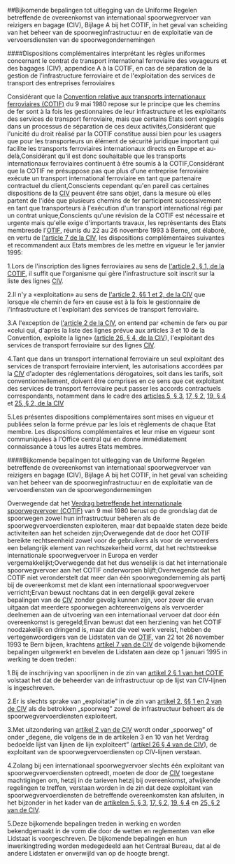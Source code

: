 <meta http-equiv='Content-Type' content='text/html; charset=utf-8' />

##Bijkomende bepalingen tot uitlegging van de Uniforme Regelen betreffende de overeenkomst van internationaal spoorwegvervoer van reizigers en bagage (CIV), Bijlage A bij het COTIF, in het geval van scheiding van het beheer van de spoorweginfrastructuur en de exploitatie van de vervoersdiensten van de spoorwegondernemingen

####Dispositions complémentaires interprétant les règles uniformes concernant le contrat de transport international ferroviaire des voyageurs et des bagages (CIV), appendice A à la COTIF, en cas de séparation de la gestion de l'infrastructure ferroviaire et de l'exploitation des services de transport des entreprises ferroviaires

Considérant que la [Convention relative aux transports internationaux ferroviaires (COTIF)](../../../../../../../../../../../../verdrag/verdrag/betreffende/het/internationale/spoorwegvervoer/(cotif)/BWBV0004155/README.md) du 9 mai 1980 repose sur le principe que les chemins de fer sont à la fois les gestionnaires de leur infrastructure et les exploitants des services de transport ferroviaire, mais que certains Etats sont engagés dans un processus de séparation de ces deux activités,Considérant que l'unicité du droit réalisé par la COTIF constitue aussi bien pour les usagers que pour les transporteurs un élément de sécurité juridique important qui facilite les transports ferroviaires internationaux directs en Europe et au-delà,Considérant qu'il est donc souhaitable que les transports internationaux ferroviaires continuent à être soumis à la COTIF,Considérant que la COTIF ne présuppose pas que plus d'une entreprise ferroviaire exécute un transport international ferroviaire en tant que partenaire contractuel du client,Conscients cependant qu'en pareil cas certaines dispositions de la [CIV](../../../../../../../../../../../../verdrag/verdrag/betreffende/het/internationale/spoorwegvervoer/(cotif)/BWBV0004155/README.md) peuvent être sans objet, dans la mesure où elles partent de l'idée que plusieurs chemins de fer participent successivement en tant que transporteurs à l'exécution d'un transport international régi par un contrat unique,Conscients qu'une révision de la COTIF est nécessaire et urgente mais qu'elle exige d'importants travaux, les représentants des Etats membresde l'[OTIF](../../../../../../../../../../../../verdrag/verdrag/betreffende/het/internationale/spoorwegvervoer/(cotif)/BWBV0004155/README.md), réunis du 22 au 26 novembre 1993 à Berne, ont élaboré, en vertu de [l'article 7 de la CIV](../../../../../../../../../../../../verdrag/verdrag/betreffende/het/internationale/spoorwegvervoer/(cotif)/BWBV0004155/README.md), les dispositions complémentaires suivantes et recommandent aux Etats membres de les mettre en vigueur le 1er janvier 1995:

1.Lors de l'inscription des lignes ferroviaires au sens de [l'article 2, § 1, de la COTIF](../../../../../../../../../../../../verdrag/verdrag/betreffende/het/internationale/spoorwegvervoer/(cotif)/BWBV0004155/README.md), il suffit que l'organisme qui gère l'infrastructure soit inscrit sur la liste des lignes [CIV](../../../../../../../../../../../../verdrag/verdrag/betreffende/het/internationale/spoorwegvervoer/(cotif)/BWBV0004155/README.md).

2.Il n'y a «exploitation» au sens de [l'article 2, §§ 1 et 2, de la CIV](../../../../../../../../../../../../verdrag/verdrag/betreffende/het/internationale/spoorwegvervoer/(cotif)/BWBV0004155/README.md) que lorsque «le chemin de fer» en cause est à la fois le gestionnaire de l'infrastructure et l'exploitant des services de transport ferroviaire.

3.A l'exception de [l'article 2 de la CIV](../../../../../../../../../../../../verdrag/verdrag/betreffende/het/internationale/spoorwegvervoer/(cotif)/BWBV0004155/README.md), on entend par «chemin de fer» ou par «celui qui, d'après la liste des lignes prévue aux articles 3 et 10 de la Convention, exploite la ligne» ([article 26, § 4, de la CIV](../../../../../../../../../../../../verdrag/verdrag/betreffende/het/internationale/spoorwegvervoer/(cotif)/BWBV0004155/README.md)), l'exploitant des services de transport ferroviaire sur des lignes [CIV](../../../../../../../../../../../../verdrag/verdrag/betreffende/het/internationale/spoorwegvervoer/(cotif)/BWBV0004155/README.md).

4.Tant que dans un transport international ferroviaire un seul exploitant des services de transport ferroviaire intervient, les autorisations accordées par la [CIV](../../../../../../../../../../../../verdrag/verdrag/betreffende/het/internationale/spoorwegvervoer/(cotif)/BWBV0004155/README.md) d'adopter des réglementations dérogatoires, soit dans les tarifs, soit conventionnellement, doivent être comprises en ce sens que cet exploitant des services de transport ferroviaire peut passer les accords contractuels correspondants, notamment dans le cadre des [articles 5, § 3](../../../../../../../../../../../../verdrag/verdrag/betreffende/het/internationale/spoorwegvervoer/(cotif)/BWBV0004155/README.md), [17, § 2](../../../../../../../../../../../../verdrag/verdrag/betreffende/het/internationale/spoorwegvervoer/(cotif)/BWBV0004155/README.md), [19, § 4](../../../../../../../../../../../../verdrag/verdrag/betreffende/het/internationale/spoorwegvervoer/(cotif)/BWBV0004155/README.md) et [25, § 2, de la CIV](../../../../../../../../../../../../verdrag/verdrag/betreffende/het/internationale/spoorwegvervoer/(cotif)/BWBV0004155/README.md)

5.Les présentes dispositions complémentaires sont mises en vigueur et publiées selon la forme prévue par les lois et règlements de chaque Etat membre. Les dispositions complémentaires et leur mise en vigueur sont communiquées à l'Office central qui en donne immédiatement connaissance à tous les autres Etats membres.

####Bijkomende bepalingen tot uitlegging van de Uniforme Regelen betreffende de overeenkomst van internationaal spoorwegvervoer van reizigers en bagage (CIV), Bijlage A bij het COTIF, in het geval van scheiding van het beheer van de spoorweginfrastructuur en de exploitatie van de vervoerdiensten van de spoorwegondernemingen

Overwegende dat het [Verdrag betreffende het internationale spoorwegvervoer (COTIF)](../../../../../../../../../../../../verdrag/verdrag/betreffende/het/internationale/spoorwegvervoer/(cotif)/BWBV0004155/README.md) van 9 mei 1980 berust op de grondslag dat de spoorwegen zowel hun infrastructuur beheren als de spoorwegvervoerdiensten exploiteren, maar dat bepaalde staten deze beide activiteiten aan het scheiden zijn;Overwegende dat de door het COTIF bereikte rechtseenheid zowel voor de gebruikers als voor de vervoerders een belangrijk element van rechtszekerheid vormt, dat het rechtstreekse internationale spoorwegvervoer in Europa en verder vergemakkelijkt;Overwegende dat het dus wenselijk is dat het internationale spoorwegvervoer aan het COTIF onderworpen blijft;Overwegende dat het COTIF niet veronderstelt dat meer dan één spoorwegonderneming als partij bij de overeenkomst met de klant een internationaal spoorwegvervoer verricht;Ervan bewust nochtans dat in een dergelijk geval zekere bepalingen van de [CIV](../../../../../../../../../../../../verdrag/verdrag/betreffende/het/internationale/spoorwegvervoer/(cotif)/BWBV0004155/README.md) zonder gevolg kunnen zijn, voor zover die ervan uitgaan dat meerdere spoorwegen achtereenvolgens als vervoerder deelnemen aan de uitvoering van een internationaal vervoer dat door één overeenkomst is geregeld;Ervan bewust dat een herziening van het COTIF noodzakelijk en dringend is, maar dat die veel werk vereist, hebben de vertegenwoordigers van de Lidstaten van de [OTIF](../../../../../../../../../../../../verdrag/verdrag/betreffende/het/internationale/spoorwegvervoer/(cotif)/BWBV0004155/README.md), van 22 tot 26 november 1993 te Bern bijeen, krachtens [artikel 7 van de CIV](../../../../../../../../../../../../verdrag/verdrag/betreffende/het/internationale/spoorwegvervoer/(cotif)/BWBV0004155/README.md) de volgende bijkomende bepalingen uitgewerkt en bevelen de Lidstaten aan deze op 1 januari 1995 in werking te doen treden:

1.Bij de inschrijving van spoorlijnen in de zin van [artikel 2 § 1 van het COTIF](../../../../../../../../../../../../verdrag/verdrag/betreffende/het/internationale/spoorwegvervoer/(cotif)/BWBV0004155/README.md) volstaat het dat de beheerder van de infrastructuur op de lijst van CIV-lijnen is ingeschreven.

2.Er is slechts sprake van „exploitatie” in de zin van [artikel 2, §§ 1 en 2 van de CIV](../../../../../../../../../../../../verdrag/verdrag/betreffende/het/internationale/spoorwegvervoer/(cotif)/BWBV0004155/README.md) als de betrokken „spoorweg” zowel de infrastructuur beheert als de spoorwegvervoerdiensten exploiteert.

3.Met uitzondering van [artikel 2 van de CIV](../../../../../../../../../../../../verdrag/verdrag/betreffende/het/internationale/spoorwegvervoer/(cotif)/BWBV0004155/README.md) wordt onder „spoorweg” of onder „degene, die volgens de in de artikelen 3 en 10 van het Verdrag bedoelde lijst van lijnen de lijn exploiteert” ([artikel 26 § 4 van de CIV](../../../../../../../../../../../../verdrag/verdrag/betreffende/het/internationale/spoorwegvervoer/(cotif)/BWBV0004155/README.md)), de exploitant van de spoorwegvervoerdiensten op CIV-lijnen verstaan.

4.Zolang bij een internationaal spoorwegvervoer slechts één exploitant van spoorwegvervoerdiensten optreedt, moeten de door de [CIV](../../../../../../../../../../../../verdrag/verdrag/betreffende/het/internationale/spoorwegvervoer/(cotif)/BWBV0004155/README.md) toegestane machtigingen om, hetzij in de tarieven hetzij bij overeenkomst, afwijkende regelingen te treffen, verstaan worden in de zin dat deze exploitant van spoorwegvervoerdiensten de betreffende overeenkomsten kan afsluiten, in het bijzonder in het kader van de [artikelen 5, § 3](../../../../../../../../../../../../verdrag/verdrag/betreffende/het/internationale/spoorwegvervoer/(cotif)/BWBV0004155/README.md), [17, § 2](../../../../../../../../../../../../verdrag/verdrag/betreffende/het/internationale/spoorwegvervoer/(cotif)/BWBV0004155/README.md), [19, § 4](../../../../../../../../../../../../verdrag/verdrag/betreffende/het/internationale/spoorwegvervoer/(cotif)/BWBV0004155/README.md) en [25, § 2 van de CIV](../../../../../../../../../../../../verdrag/verdrag/betreffende/het/internationale/spoorwegvervoer/(cotif)/BWBV0004155/README.md).

5.Deze bijkomende bepalingen treden in werking en worden bekendgemaakt in de vorm die door de wetten en reglementen van elke Lidstaat is voorgeschreven. De bijkomende bepalingen en hun inwerkingtreding worden medegedeeld aan het Centraal Bureau, dat al de andere Lidstaten er onverwijld van op de hoogte brengt.
